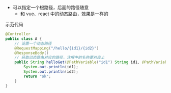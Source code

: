 
- 可以指定一个根路径，后面的路径随意
  - 和 vue、react 中的动态路由，效果是一样的


示范代码
```java
@Controller
public class A {
    // 设置一个动态路径
    @RequestMapping("/hello/{id1}/{id2}")
    @ResponseBody()
    // 获取动态路由对应的路径，注解中的名称要对应上
    public String helloGet(@PathVariable("id1") String id1, @PathVariable("id2") String id2){
        System.out.println(id1);
        System.out.println(id2);
        return "ok";
    }
}
```